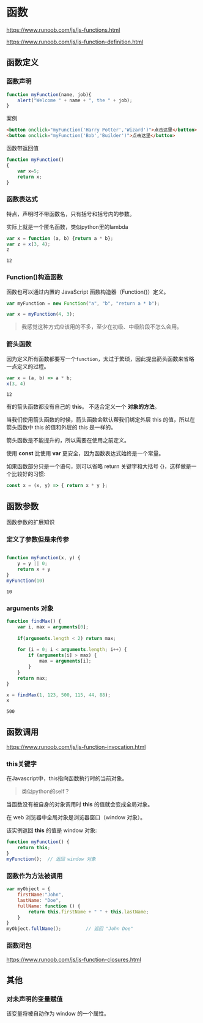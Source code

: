 # 函数

https://www.runoob.com/js/js-functions.html

https://www.runoob.com/js/js-function-definition.html

## 函数定义

### 函数声明

```js
function myFunction(name, job){
    alert("Welcome " + name + ", the " + job);
}
```

案例

```html
<button onclick="myFunction('Harry Potter','Wizard')">点击这里</button>
<button onclick="myFunction('Bob','Builder')">点击这里</button>
```

函数带返回值

```js
function myFunction()
{
    var x=5;
    return x;
}
```

### 函数表达式

特点，声明时不带函数名，只有括号和括号内的参数。

实际上就是一个匿名函数，类似python里的lambda

```js
var x = function (a, b) {return a * b};
var z = x(3, 4);
z
```

```
12
```

### Function()构造函数

函数也可以通过内置的 JavaScript 函数构造器（Function()）定义。

```js
var myFunction = new Function("a", "b", "return a * b");

var x = myFunction(4, 3);
```

> 我感觉这种方式应该用的不多，至少在初级、中级阶段不怎么会用。

### 箭头函数

因为定义所有函数都要写一个`function`，太过于繁琐，因此提出箭头函数来省略一点定义的过程。

```js
var x = (a, b) => a * b;
x(3, 4)
```

```
12
```

有的箭头函数都没有自己的 **this**。 不适合定义一个 **对象的方法**。

当我们使用箭头函数的时候，箭头函数会默认帮我们绑定外层 this 的值，所以在箭头函数中 this 的值和外层的 this 是一样的。

箭头函数是不能提升的，所以需要在使用之前定义。

使用 **const** 比使用 **var** 更安全，因为函数表达式始终是一个常量。

如果函数部分只是一个语句，则可以省略 return 关键字和大括号 {}，这样做是一个比较好的习惯:

```js
const x = (x, y) => { return x * y };
```

## 函数参数

函数参数的扩展知识

### 定义了参数但是未传参

```js

function myFunction(x, y) {
    y = y || 0;
    return x + y
}
myFunction(10)
```

```
10
```



### arguments 对象

```js
function findMax() {
    var i, max = arguments[0];
    
    if(arguments.length < 2) return max;
 
    for (i = 0; i < arguments.length; i++) {
        if (arguments[i] > max) {
            max = arguments[i];
        }
    }
    return max;
}

x = findMax(1, 123, 500, 115, 44, 88);
x
```

```
500
```

## 函数调用

https://www.runoob.com/js/js-function-invocation.html

### this关键字

在Javascript中，this指向函数执行时的当前对象。

>类似python的self？

当函数没有被自身的对象调用时 **this** 的值就会变成全局对象。

在 web 浏览器中全局对象是浏览器窗口（window 对象）。

该实例返回 **this** 的值是 window 对象:

```js
function myFunction() {
    return this;
}
myFunction();  // 返回 window 对象
```

### 函数作为方法被调用

```js
var myObject = {
    firstName:"John",
    lastName: "Doe",
    fullName: function () {
        return this.firstName + " " + this.lastName;
    }
}
myObject.fullName();         // 返回 "John Doe"
```

### 函数闭包

https://www.runoob.com/js/js-function-closures.html



## 其他

### 对未声明的变量赋值

该变量将被自动作为 window 的一个属性。
